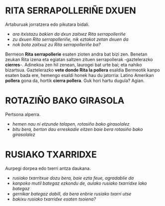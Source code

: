 # RITA SERRAPOLLERIÑE DXUEN #

Artaburuak jorratzera edo pikutara bidali.

- *ara itxistazu bakien da dxun zaitxez Rita serrapolleriñe*
- *zu dxuen Rita serrapolleriñe, nik eztakot zetan dxuen da*
- *nok bota zaitxuz zu Rita serrapolleriñe ba?*

Bermeon **Rita serrapollerie** esaten zioten andra bat bizi zen. Benetan zeukan Rita izena eta egiatan saltzen zituen serrapollerak -gaztelerazko **cierres**-. Adinekoa zen hil zenean, laurogei bat urte bai; eta nahiko bizartsua. Gaztelerazko **vete donde Rita la pollera** esaldia Bermeotik kanpo esaten bada ere, hemengo esaldi honek hau du jatorria: Latino Amerikan **pollera** gona da, hortik **cierra pollera**. Guk hori hartu dugula? Agian.

# ROTAZIÑO BAKO GIRASOLA #

Pertsona alperra.

- *hemen nau ni etzunde talapen, rotasiño bako girasolalez*
- *bitu bera, berton dau erreskadie eitzen baie bera rotasiño bako girasolalez*

# RUSIAKO TXARRIDXE #

Aurpegi dorpea edo txerri antza daukana.

- *rusiako txarritxue dozu bera, baie ezta feue, agradablie da*
- *kanpoko mutil bategaz ezkondu de, aulako rusiako txarridxe lako bategaz*
- *gernikar bategaz dabill, da bera enbrie rusiako txarri utse*
- *bakixu rusiako txarridxe esaten tsoiena?*

